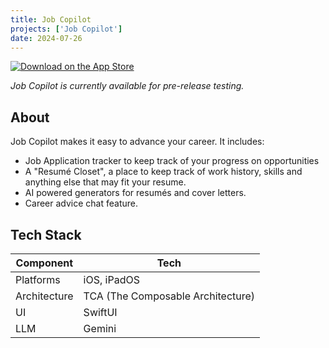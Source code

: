 ```yaml
---
title: Job Copilot
projects: ['Job Copilot']
date: 2024-07-26
---
```

<a href="https://testflight.apple.com/join/ri4vqBf9">
  <img src="https://developer.apple.com/app-store/marketing/guidelines/images/badge-download-on-the-app-store.svg" alt="Download on the App Store">
</a>

*Job Copilot is currently available for pre-release testing.*

## About
Job Copilot makes it easy to advance your career. It includes: 
- Job Application tracker to keep track of your progress on opportunities
- A "Resumé Closet", a place to keep track of work history, skills and anything else that may fit your resume. 
- AI powered generators for resumés and cover letters. 
- Career advice chat feature. 

## Tech Stack 
| Component    | Tech                              |
| ------------ | --------------------------------- |
| Platforms    | iOS, iPadOS                       |
| Architecture | TCA (The Composable Architecture) |
| UI           | SwiftUI                           |
| LLM          | Gemini                            |

